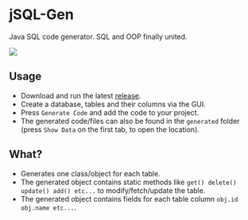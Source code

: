 # jSQL-Gen
Java SQL code generator. SQL and OOP finally united.

![](https://preview.redd.it/d4cc3ja872691.png?width=1154&format=png&auto=webp&s=9b0ecaecaf6087a4d4b9ecb065da587e782d62f5)

## Usage
- Download and run the latest [release](https://github.com/Osiris-Team/jSQL-Gen/releases/tag/latest).
- Create a database, tables and their columns via the GUI.
- Press `Generate Code` and add the code to your project.
- The generated code/files can also be found in the `generated` folder (press `Show Data` on the first tab, to open the location).

## What?
- Generates one class/object for each table.
- The generated object contains static methods like `get() delete() update() add() etc...` to modify/fetch/update the table.
- The generated object contains fields for each table column `obj.id obj.name etc...`.
